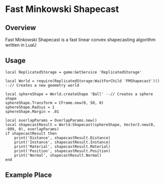 # Fast Minkowski Shapecast

## Overview
Fast Minkowski Shapecast is a fast linear convex shapecasting algorithm written in LuaU

## Usage

```luau
local ReplicatedStorage = game:GetService 'ReplicatedStorage'

local World = require(ReplicatedStorage:WaitForChild 'FMShapecast')() --// Creates a new geometry world

local sphereShape = World.createShape 'Ball' --// Creates a sphere shape
sphereShape.Transform = CFrame.new(0, 50, 0)
sphereShape.Radius = 1
sphereShape.Margin = .01

local overlapParams = OverlapParams.new()
local shapecastResult = World:Shapecast(sphereShape, Vector3.new(0, -999, 0), overlapParams)
if shapecastResult then
    print('Distance', shapecastResult.Distance)
    print('Instance', shapecastResult.Instance)
    print('Material', shapecastResult.Material)
    print('Position', shapecastResult.Position)
    print('Normal', shapecastResult.Normal)
end
```

## Example Place
